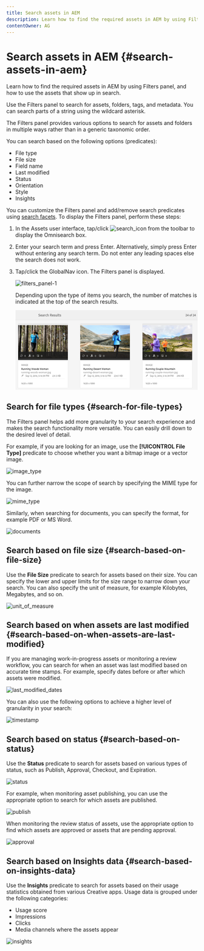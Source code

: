 ```yaml
---
title: Search assets in AEM
description: Learn how to find the required assets in AEM by using Filters panel, and how to use the assets that show up in search.
contentOwner: AG
---
```


# Search assets in AEM {#search-assets-in-aem}

Learn how to find the required assets in AEM by using Filters panel, and how to use the assets that show up in search.

Use the Filters panel to search for assets, folders, tags, and metadata. You can search parts of a string using the wildcard asterisk.

The Filters panel provides various options to search for assets and folders in multiple ways rather than in a generic taxonomic order.

You can search based on the following options (predicates):

* File type
* File size
* Field name
* Last modified
* Status
* Orientation
* Style
* Insights

You can customize the Filters panel and add/remove search predicates using [search facets](search-facets.md). To display the Filters panel, perform these steps:

1. In the Assets user interface, tap/click ![search_icon](assets/search_icon.png) from the toolbar to display the Omnisearch box.
1. Enter your search term and press Enter. Alternatively, simply press Enter without entering any search term. Do not enter any leading spaces else the search does not work.  

1. Tap/click the GlobalNav icon. The Filters panel is displayed. 

   ![filters_panel-1](assets/filters_panel-1.png)

   Depending upon the type of items you search, the number of matches is indicated at the top of the search results.

   ![number_of_searches](assets/number_of_searches.png)

## Search for file types {#search-for-file-types}

The Filters panel helps add more granularity to your search experience and makes the search functionality more versatile. You can easily drill down to the desired level of detail.

For example, if you are looking for an image, use the **[!UICONTROL File Type]** predicate to choose whether you want a bitmap image or a vector image.

![image_type](assets/image_type.png)

You can further narrow the scope of search by specifying the MIME type for the image.

![mime_type](assets/mime_type.png)

Similarly, when searching for documents, you can specify the format, for example PDF or MS Word.

![documents](assets/documents.png)

## Search based on file size {#search-based-on-file-size}

Use the **File Size** predicate to search for assets based on their size. You can specify the lower and upper limits for the size range to narrow down your search. You can also specify the unit of measure, for example Kilobytes, Megabytes, and so on.

![unit_of_measure](assets/unit_of_measure.png)

## Search based on when assets are last modified {#search-based-on-when-assets-are-last-modified}

If you are managing work-in-progress assets or monitoring a review workflow, you can search for when an asset was last modified based on accurate time stamps. For example, specify dates before or after which assets were modified. 

![last_modified_dates](assets/last_modified_dates.png)

You can also use the following options to achieve a higher level of granularity in your search: 

![timestamp](assets/timestamp.png)

## Search based on status {#search-based-on-status}

Use the **Status** predicate to search for assets based on various types of status, such as Publish, Approval, Checkout, and Expiration.

![status](assets/status.png)

For example, when monitoring asset publishing, you can use the appropriate option to search for which assets are published.

![publish](assets/publish.png)

When monitoring the review status of assets, use the appropriate option to find which assets are approved or assets that are pending approval.

![approval](assets/approval.png)

## Search based on Insights data {#search-based-on-insights-data}

Use the **Insights** predicate to search for assets based on their usage statistics obtained from various Creative apps. Usage data is grouped under the following categories:

* Usage score
* Impressions
* Clicks
* Media channels where the assets appear

![insights](assets/insights.png)
